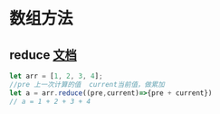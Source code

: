 # 数组方法

## reduce  <a href="https://developer.mozilla.org/zh-CN/docs/Web/JavaScript/Reference/Global_Objects/Array/Reduce" target="_blank">文档</a>
```js
let arr = [1, 2, 3, 4];
//pre 上一次计算的值  current当前值，做累加
let a = arr.reduce((pre,current)=>{pre + current})
// a = 1 + 2 + 3 + 4
```